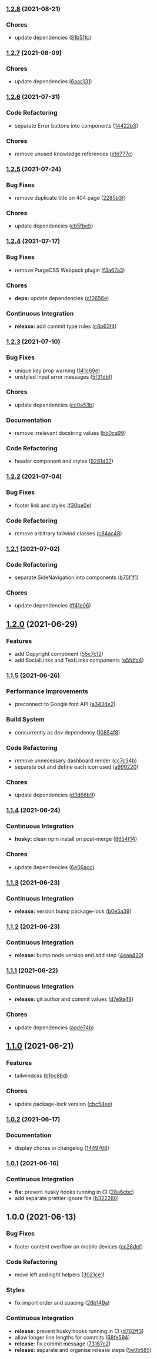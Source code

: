### [1.2.8](https://github.com/Joshua-Booth/creact/compare/v1.2.7...v1.2.8) (2021-08-21)


### Chores

* update dependencies ([81b51fc](https://github.com/Joshua-Booth/creact/commit/81b51fce3ad54b0a67d7593bb402eb38e0b5732b))

### [1.2.7](https://github.com/Joshua-Booth/creact/compare/v1.2.6...v1.2.7) (2021-08-09)


### Chores

* update dependencies ([6aac131](https://github.com/Joshua-Booth/creact/commit/6aac13160d58eab854d4b5c8af36d896452206a8))

### [1.2.6](https://github.com/Joshua-Booth/creact/compare/v1.2.5...v1.2.6) (2021-07-31)


### Code Refactoring

* separate Error buttons into components ([14422b3](https://github.com/Joshua-Booth/creact/commit/14422b33da7c8d104475999700ed3ac8cf661f70))


### Chores

* remove unused knowledge references ([e1d777c](https://github.com/Joshua-Booth/creact/commit/e1d777c409d0e1f6e666e52f34cc728776a4f62e))

### [1.2.5](https://github.com/Joshua-Booth/creact/compare/v1.2.4...v1.2.5) (2021-07-24)


### Bug Fixes

* remove duplicate title on 404 page ([2285b3f](https://github.com/Joshua-Booth/creact/commit/2285b3fbef4582be0a369b697fedb60cc0b36946))


### Chores

* update dependencies ([cb5fbeb](https://github.com/Joshua-Booth/creact/commit/cb5fbeb7f482f228e9258787ee1ac35007d2bd89))

### [1.2.4](https://github.com/Joshua-Booth/creact/compare/v1.2.3...v1.2.4) (2021-07-17)


### Bug Fixes

* remove PurgeCSS Webpack plugin ([f3a67a3](https://github.com/Joshua-Booth/creact/commit/f3a67a359d4ce80be80fc070b36bbc843cf7c029))


### Chores

* **deps:** update dependencies ([c10656e](https://github.com/Joshua-Booth/creact/commit/c10656eea3902b858752ab8070abf0b5a8698c6c))


### Continuous Integration

* **release:** add commit type rules ([c6b63f4](https://github.com/Joshua-Booth/creact/commit/c6b63f41dcd98c63bceb357430819ce9ed67811d))

### [1.2.3](https://github.com/Joshua-Booth/creact/compare/v1.2.2...v1.2.3) (2021-07-10)


### Bug Fixes

* unique key prop warning ([141c69e](https://github.com/Joshua-Booth/creact/commit/141c69ec5a28e4e1052d86b5277d633340930674))
* unstyled input error messages ([5f31dbf](https://github.com/Joshua-Booth/creact/commit/5f31dbfddf73bc17af1e71e8b4ee583b48f1bab4))


### Chores

* update dependencies ([cc0a53b](https://github.com/Joshua-Booth/creact/commit/cc0a53b8a3f30d09e905eae69882643d9e0de353))


### Documentation

* remove irrelevant docstring values ([bb0ca99](https://github.com/Joshua-Booth/creact/commit/bb0ca99139bb231a28e319e7335605bb88d1a973))


### Code Refactoring

* header component and styles ([9281d37](https://github.com/Joshua-Booth/creact/commit/9281d37342e8753b532111d432a6b5d39a4b7368))

### [1.2.2](https://github.com/Joshua-Booth/creact/compare/v1.2.1...v1.2.2) (2021-07-04)


### Bug Fixes

* footer link and styles ([f30be0e](https://github.com/Joshua-Booth/creact/commit/f30be0e9b64909c2bd97bc0d2bcd5ef9f4361443))


### Code Refactoring

* remove arbitrary tailwind classes ([c84ac48](https://github.com/Joshua-Booth/creact/commit/c84ac48fde377f673f4c50db399024d568864439))

### [1.2.1](https://github.com/Joshua-Booth/creact/compare/v1.2.0...v1.2.1) (2021-07-02)


### Code Refactoring

* separate SideNavigation into components ([b75f1f1](https://github.com/Joshua-Booth/creact/commit/b75f1f171147ba8786e731c5db7603784a264de0))


### Chores

* update dependencies ([ff41e06](https://github.com/Joshua-Booth/creact/commit/ff41e06ad0252cc82d15d807c666435c6cc45a03))

## [1.2.0](https://github.com/Joshua-Booth/creact/compare/v1.1.5...v1.2.0) (2021-06-29)


### Features

* add Copyright component ([55c7c12](https://github.com/Joshua-Booth/creact/commit/55c7c1215a1b9d76a89c95f759f358de92eea10d))
* add SocialLinks and TextLinks components ([e5fdfc4](https://github.com/Joshua-Booth/creact/commit/e5fdfc44ed859776b8056e47c0f5fd1970f04bda))

### [1.1.5](https://github.com/Joshua-Booth/creact/compare/v1.1.4...v1.1.5) (2021-06-26)


### Performance Improvements

* preconnect to Google font API ([a3434e2](https://github.com/Joshua-Booth/creact/commit/a3434e284fcf9bd5edf6770e10aa9ad65aa35932))


### Build System

* concurrently as dev dependency ([10854f8](https://github.com/Joshua-Booth/creact/commit/10854f828b2d39efc0b1a6b4cd6927d7420ab92b))


### Code Refactoring

* remove unnecessary dashboard render ([cc7c34b](https://github.com/Joshua-Booth/creact/commit/cc7c34b3d18b3832c4513a31f40271709dfc04d0))
* separate out and define each icon used ([a999220](https://github.com/Joshua-Booth/creact/commit/a999220dd973a0d0d1d5ff5feff7a46bdc6b830d))


### Chores

* update dependencies ([d3d66b9](https://github.com/Joshua-Booth/creact/commit/d3d66b97a7e75077d45ff2dbfd7253fc78827540))

### [1.1.4](https://github.com/Joshua-Booth/creact/compare/v1.1.3...v1.1.4) (2021-06-24)


### Continuous Integration

* **husky:** clean npm install on post-merge ([8654f14](https://github.com/Joshua-Booth/creact/commit/8654f14c5625fd37a698063d5f06c2bb21385eed))


### Chores

* update dependencies ([6e06acc](https://github.com/Joshua-Booth/creact/commit/6e06accf6dbf151a44eaf16cc2e4fa625923e848))

### [1.1.3](https://github.com/Joshua-Booth/creact/compare/v1.1.2...v1.1.3) (2021-06-23)


### Continuous Integration

* **release:** version bump package-lock ([b0e5a39](https://github.com/Joshua-Booth/creact/commit/b0e5a397865415e73252892f976bd1726bfbd7ef))

### [1.1.2](https://github.com/Joshua-Booth/creact/compare/v1.1.1...v1.1.2) (2021-06-23)


### Continuous Integration

* **release:** bump node version and add step ([4eaa420](https://github.com/Joshua-Booth/creact/commit/4eaa420bc1025ade15c63a6cf6e5fd8ed0c4df70))

### [1.1.1](https://github.com/Joshua-Booth/creact/compare/v1.1.0...v1.1.1) (2021-06-22)


### Continuous Integration

* **release:** git author and commit values ([d7e9a48](https://github.com/Joshua-Booth/creact/commit/d7e9a4893e6b7d4b4a322be59515d0e8a24def4f))


### Chores

* update dependencies ([aade74b](https://github.com/Joshua-Booth/creact/commit/aade74bf89c0f39b54407a6a9022a4289fc3deb3))

## [1.1.0](https://github.com/Joshua-Booth/creact/compare/v1.0.2...v1.1.0) (2021-06-21)


### Features

* tailwindcss ([b1bc8bd](https://github.com/Joshua-Booth/creact/commit/b1bc8bdaef3c2389b02d3e6e82aac24ba15118af))


### Chores

* update package-lock version ([cbc54ee](https://github.com/Joshua-Booth/creact/commit/cbc54ee4c8baa4d6676f4bccc6a4525c7c8a1c09))

### [1.0.2](https://github.com/Joshua-Booth/creact/compare/v1.0.1...v1.0.2) (2021-06-17)


### Documentation

* display chores in changelog ([1449768](https://github.com/Joshua-Booth/creact/commit/1449768d535c3745c401df4531a2e5288a8d29a3))

### [1.0.1](https://github.com/Joshua-Booth/creact/compare/v1.0.0...v1.0.1) (2021-06-16)


### Continuous Integration

* **fix:** prevent husky hooks running in CI ([28a6cbc](https://github.com/Joshua-Booth/creact/commit/28a6cbc9f64fdc1a25adf87cedf2fa727b63c3de))
* add separate prettier ignore file ([b322280](https://github.com/Joshua-Booth/creact/commit/b3222800f6d619dd71ab99fbf2b3ed87a8914358))

## 1.0.0 (2021-06-13)


### Bug Fixes

* footer content overflow on mobile devices ([cc28def](https://github.com/Joshua-Booth/creact/commit/cc28def2c32d1eab654f82ff6664476e70e71999))


### Code Refactoring

* move left and right helpers ([3021ce1](https://github.com/Joshua-Booth/creact/commit/3021ce1dfb0a1f42ebeeb882ab6ac70c8b2cd802))


### Styles

* fix import order and spacing ([26b149a](https://github.com/Joshua-Booth/creact/commit/26b149ad8ade8d46cd5afaa44c181f7b4b953437))


### Continuous Integration

* **release:** prevent husky hooks running in CI ([d702ff3](https://github.com/Joshua-Booth/creact/commit/d702ff31b09c8a13856af050606cac8180611d36))
* allow longer line lengths for commits ([68fe594](https://github.com/Joshua-Booth/creact/commit/68fe594cc548b9890fea916a6e73ce12f87d62c8))
* **release:** fix commit message ([73167c2](https://github.com/Joshua-Booth/creact/commit/73167c26c5bcfbc49a3d7fa37acf300a028ff003))
* **release:** separate and organise release steps ([5e0b585](https://github.com/Joshua-Booth/creact/commit/5e0b5855c7d983ea0a70001d47fa0a598ee60384))
